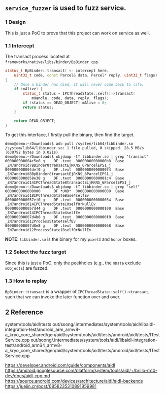 ## `service_fuzzer` is used to fuzz service.

### 1 Design
This is just a PoC to prove that this project can work on service as well.

### 1.1 Intercept

The transact process located at `frameworks/native/libs/binder/BpBinder.cpp`.

```cpp
status_t BpBinder::transact( <- intercept here.
    uint32_t code, const Parcel& data, Parcel* reply, uint32_t flags)
{
    // Once a binder has died, it will never come back to life.
    if (mAlive) {
        status_t status = IPCThreadState::self()->transact(
            mHandle, code, data, reply, flags);
        if (status == DEAD_OBJECT) mAlive = 0;
        return status;
    }

    return DEAD_OBJECT;
}
```

To get this interface, I firstly pull the binary, then find the target.
```commandline
demo@demo:~/Downloads$ adb pull /system/lib64/libbinder.so
/system/lib64/libbinder.so: 1 file pulled, 0 skipped. 28.5 MB/s (638792 bytes in 0.021s)
demo@demo:~/Downloads$ objdump -tT libbinder.so | grep "transact"
000000000004c5e8 g    DF .text	00000000000000b8  Base        _ZN7android7BBinder8transactEjRKNS_6ParcelEPS1_j
000000000004def0 g    DF .text	0000000000000074  Base        _ZN7android8BpBinder8transactEjRKNS_6ParcelEPS1_j
0000000000058e38 g    DF .text	00000000000001c4  Base        _ZN7android14IPCThreadState8transactEijRKNS_6ParcelEPS1_j
demo@demo:~/Downloads$ objdump -tT libbinder.so | grep "self"
0000000000000000      DF *UND*	0000000000000000  Base        _ZN7android18IPCThreadStateBase4selfEv
0000000000057ef0 g    DF .text	0000000000000034  Base        _ZN7android14IPCThreadState10selfOrNullEv
0000000000057d44 g    DF .text	0000000000000100  Base        _ZN7android14IPCThreadState4selfEv
000000000007d4b8 g    DF .text	00000000000000f0  Base        _ZN7android12ProcessState4selfEv
000000000007d8e8 g    DF .text	0000000000000068  Base        _ZN7android12ProcessState10selfOrNullEv
```
**NOTE**: `libbinder.so` is the binary for my `pixel3` and `honor` boxes.

### 1.2 Select the fuzz target
Since this is just a PoC, only the peekholes (e.g., the `mData` exclude `mObjects`) are fuzzed.

### 1.3 How to replay
`BpBinder::transact` is a wrapper of `IPCThreadState::self()->transact`, such that we can invoke the later function over and over. 


## 2 Reference
system/tools/aidl/tests
out/soong/.intermediates/system/tools/aidl/libaidl-integration-test/android_arm_armv8-a_kryo_core_shared/gen/aidl/system/tools/aidl/tests/android/aidl/tests/ITestService.cpp
out/soong/.intermediates/system/tools/aidl/libaidl-integration-test/android_arm64_armv8-a_kryo_core_shared/gen/aidl/system/tools/aidl/tests/android/aidl/tests/ITestService.cpp

https://developer.android.com/guide/components/aidl
https://android.googlesource.com/platform/system/tools/aidl/+/brillo-m10-dev/docs/aidl-cpp.md
https://source.android.com/devices/architecture/aidl/aidl-backends
https://juejin.cn/post/6858235310891859981

